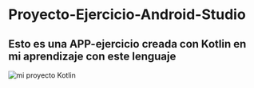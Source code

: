 # Proyecto-Ejercicio-Android-Studio

## Esto es una APP-ejercicio creada con Kotlin en mi aprendizaje con este lenguaje

![mi proyecto Kotlin](https://telegra.ph/file/17e9eead6af4ee90fc37c.png)
